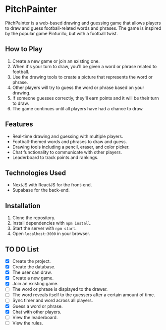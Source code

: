 # PitchPainter

PitchPainter is a web-based drawing and guessing game that allows players to draw and guess football-related words and phrases. The game is inspired by the popular game Pinturillo, but with a football twist.

## How to Play

1. Create a new game or join an existing one.
2. When it's your turn to draw, you'll be given a word or phrase related to football.
3. Use the drawing tools to create a picture that represents the word or phrase.
4. Other players will try to guess the word or phrase based on your drawing.
5. If someone guesses correctly, they'll earn points and it will be their turn to draw.
6. The game continues until all players have had a chance to draw.

## Features

- Real-time drawing and guessing with multiple players.
- Football-themed words and phrases to draw and guess.
- Drawing tools including a pencil, eraser, and color picker.
- Chat functionality to communicate with other players.
- Leaderboard to track points and rankings.

## Technologies Used

- NextJS with ReactJS for the front-end.
- Supabase for the back-end.

## Installation

1. Clone the repository.
2. Install dependencies with `npm install`.
3. Start the server with `npm start`.
4. Open `localhost:3000` in your browser.

## TO DO List

- [x] Create the project.
- [x] Create the database.
- [x] The user can draw.
- [x] Create a new game.
- [x] Join an existing game.
- [ ] The word or phrase is displayed to the drawer.
- [ ] The word reveals itself to the guessers after a certain amount of time.
- [ ] Sync timer and word across all players.
- [x] Guess a word or phrase.
- [x] Chat with other players.
- [ ] View the leaderboard.
- [ ] View the rules.
